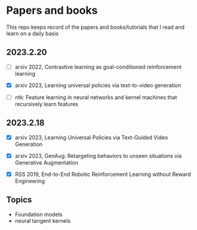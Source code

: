 # Papers and books

This repo keeps record of the papers and books/tutorials that I read and learn on a daily basis

## 2023.2.20
- [ ] arxiv 2022, Contrastive learning as goal-conditioned reinforcement learning
- [x] arxiv 2023, Learning universal policies via text-to-video generation
- [ ] ntk: Feature learning in neural networks and kernel machines that recursively learn features


## 2023.2.18
- [x] arxiv 2023, Learning Universal Policies via Text-Guided Video Generation
- [x] arxiv 2023, GenAug: Retargeting behaviors to unseen situations via Generative Augmentation
- [x] RSS 2019, End-to-End Robotic Reinforcement Learning without Reward Engineering



## Topics
- Foundation models
- neural tangent kernels


